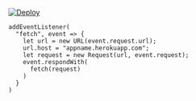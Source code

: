 ﻿[![Deploy](https://www.herokucdn.com/deploy/button.png)](https://dashboard.heroku.com/new?template=https://github.com/cooking2/meet.git)

```
addEventListener(
  "fetch", event => {
    let url = new URL(event.request.url);
    url.host = "appname.herokuapp.com";
    let request = new Request(url, event.request);
    event.respondWith(
      fetch(request)
    )
  }
)
```

